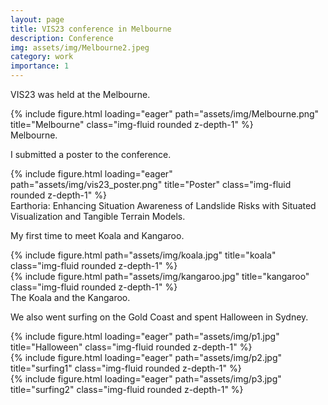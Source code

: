 ```yaml
---
layout: page
title: VIS23 conference in Melbourne
description: Conference
img: assets/img/Melbourne2.jpeg
category: work
importance: 1
---
```


VIS23 was held at the Melbourne.

<div class="row">
    <div class="col-sm mt-3 mt-md-0">
        {% include figure.html loading="eager" path="assets/img/Melbourne.png" title="Melbourne" class="img-fluid rounded z-depth-1" %}
    </div>
</div>
<div class="caption">
    Melbourne.
</div>

I submitted a poster to the conference.

<div class="row">
    <div class="col-sm mt-3 mt-md-0">
        {% include figure.html loading="eager" path="assets/img/vis23_poster.png" title="Poster" class="img-fluid rounded z-depth-1" %}
    </div>
</div>
<div class="caption">
    Earthoria: Enhancing Situation Awareness of Landslide Risks with Situated Visualization and Tangible Terrain Models.
</div>

My first time to meet Koala and Kangaroo.

<div class="row justify-content-sm-center">
    <div class="col-sm-4 mt-3 mt-md-0">
        {% include figure.html path="assets/img/koala.jpg" title="koala" class="img-fluid rounded z-depth-1" %}
    </div>
    <div class="col-sm-7 mt-3 mt-md-0">
        {% include figure.html path="assets/img/kangaroo.jpg" title="kangaroo" class="img-fluid rounded z-depth-1" %}
    </div>
</div>
<div class="caption">
    The Koala and the Kangaroo.
</div>

We also went surfing on the Gold Coast and spent Halloween in Sydney.

<div class="row">
    <div class="col-sm mt-3 mt-md-0">
        {% include figure.html loading="eager" path="assets/img/p1.jpg" title="Halloween" class="img-fluid rounded z-depth-1" %}
    </div>
    <div class="col-sm mt-3 mt-md-0 align-self-end">
        {% include figure.html loading="eager" path="assets/img/p2.jpg" title="surfing1" class="img-fluid rounded z-depth-1" %}
    </div>
    <div class="col-sm mt-3 mt-md-0 align-self-start">
        {% include figure.html loading="eager" path="assets/img/p3.jpg" title="surfing2" class="img-fluid rounded z-depth-1" %}
    </div>
</div>

